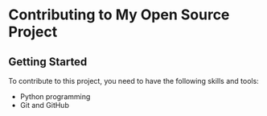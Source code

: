 # Contributing to My Open Source Project
## Getting Started
To contribute to this project, you need to have the following skills and tools:
- Python programming
- Git and GitHub
